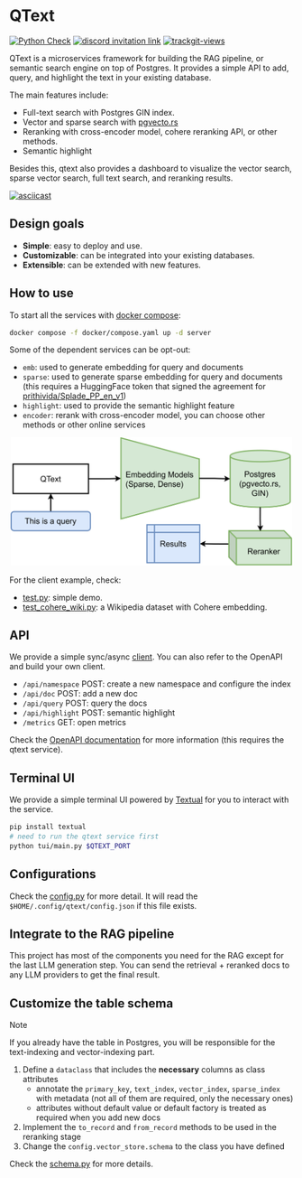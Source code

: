 # QText

[![Python Check](https://github.com/tensorchord/qtext/actions/workflows/check.yml/badge.svg)](https://github.com/tensorchord/qtext/actions/workflows/check.yml)
<a href="https://discord.gg/KqswhpVgdU"><img alt="discord invitation link" src="https://dcbadge.vercel.app/api/server/KqswhpVgdU?style=flat"></a>
<a href="https://twitter.com/TensorChord"><img src="https://img.shields.io/twitter/follow/tensorchord?style=social" alt="trackgit-views" /></a>

QText is a microservices framework for building the RAG pipeline, or semantic search engine on top of Postgres. It provides a simple API to add, query, and highlight the text in your existing database.

The main features include:

- Full-text search with Postgres GIN index.
- Vector and sparse search with [pgvecto.rs](https://github.com/tensorchord/pgvecto.rs)
- Reranking with cross-encoder model, cohere reranking API, or other methods.
- Semantic highlight

Besides this, qtext also provides a dashboard to visualize the vector search, sparse vector search, full text search, and reranking results.

[![asciicast](https://asciinema.org/a/653540.svg)](https://asciinema.org/a/653540)

## Design goals

- **Simple**: easy to deploy and use.
- **Customizable**: can be integrated into your existing databases.
- **Extensible**: can be extended with new features.

## How to use

To start all the services with [docker compose](https://docs.docker.com/compose/):

```bash
docker compose -f docker/compose.yaml up -d server
```

Some of the dependent services can be opt-out:
- `emb`: used to generate embedding for query and documents
- `sparse`: used to generate sparse embedding for query and documents (this requires a HuggingFace token that signed the agreement for [prithivida/Splade_PP_en_v1](https://huggingface.co/prithivida/Splade_PP_en_v1))
- `highlight`: used to provide the semantic highlight feature
- `encoder`: rerank with cross-encoder model, you can choose other methods or other online services

<div align="center">
<img src="./docs/images/arch.svg" alt="arch" width="500px">
</div>

For the client example, check:
- [test.py](./test.py): simple demo.
- [test_cohere_wiki.py](./test_cohere_wiki.py): a Wikipedia dataset with Cohere embedding.

## API

We provide a simple sync/async [client](./qtext/client.py). You can also refer to the OpenAPI and build your own client.

- `/api/namespace` POST: create a new namespace and configure the index
- `/api/doc` POST: add a new doc
- `/api/query` POST: query the docs
- `/api/highlight` POST: semantic highlight
- `/metrics` GET: open metrics

Check the [OpenAPI documentation](http://127.0.0.1:8000/openapi/redoc) for more information (this requires the qtext service).

## Terminal UI

We provide a simple terminal UI powered by [Textual](https://github.com/textualize/textual) for you to interact with the service.

```bash
pip install textual
# need to run the qtext service first
python tui/main.py $QTEXT_PORT
```

## Configurations

Check the [config.py](./qtext/config.py) for more detail. It will read the `$HOME/.config/qtext/config.json` if this file exists.

## Integrate to the RAG pipeline

This project has most of the components you need for the RAG except for the last LLM generation step. You can send the retrieval + reranked docs to any LLM providers to get the final result.

## Customize the table schema

> [!NOTE]
> If you already have the table in Postgres, you will be responsible for the text-indexing and vector-indexing part.

1. Define a `dataclass` that includes the **necessary** columns as class attributes
   - annotate the `primary_key`, `text_index`, `vector_index`, `sparse_index` with metadata (not all of them are required, only the necessary ones)
   - attributes without default value or default factory is treated as required when you add new docs
2. Implement the `to_record` and `from_record` methods to be used in the reranking stage
3. Change the `config.vector_store.schema` to the class you have defined

Check the [schema.py](/qtext/schema.py) for more details.
